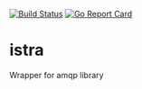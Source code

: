 [![Build Status](https://travis-ci.org/shuvis/istra.svg)](http://travis-ci.org/shuvis/istra) 
[![Go Report Card](https://goreportcard.com/badge/github.com/shuvis/istra)](https://goreportcard.com/report/github.com/shuvis/istra)

# istra
Wrapper for amqp library
